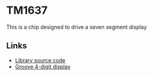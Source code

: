 # TM1637

This is a chip designed to drive a seven segment display

## Links

 - [Library source code](https://github.com/avishorp/TM1637)
 - [Groove 4-digit display](http://www.seeedstudio.com/wiki/Grove_-_4-Digit_Display)
